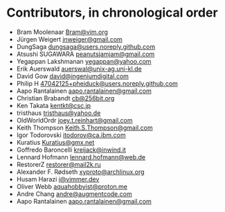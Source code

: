 # Contributors, in chronological order

* Bram Moolenaar <Bram@vim.org>
* Jürgen Weigert <jnweiger@gmail.com>
* DungSaga <dungsaga@users.noreply.github.com>
* Atsushi SUGAWARA <peanutsjamjam@gmail.com>
* Yegappan Lakshmanan <yegappan@yahoo.com>
* Erik Auerswald <auerswal@unix-ag.uni-kl.de>
* David Gow <david@ingeniumdigital.com>
* Philip H <47042125+pheiduck@users.noreply.github.com>
* Aapo Rantalainen <aapo.rantalainen@gmail.com>
* Christian Brabandt <cb@256bit.org>
* Ken Takata <kentkt@csc.jp>
* tristhaus <tristhaus@yahoo.de>
* OldWorldOrdr <joey.t.reinhart@gmail.com>
* Keith Thompson <Keith.S.Thompson@gmail.com>
* Igor Todorovski <itodorov@ca.ibm.com>
* Kuratius <Kuratius@gmx.net>
* Goffredo Baroncelli <kreijack@inwind.it>
* Lennard Hofmann <lennard.hofmann@web.de>
* RestorerZ <restorer@mail2k.ru>
* Alexander F. Rødseth <xyproto@archlinux.org>
* Husam Harazi <i@vimmer.dev>
* Oliver Webb <aquahobbyist@proton.me>
* Andre Chang <andre@augmentcode.com>
* Aapo Rantalainen <aapo.rantalainen@gmail.com>
